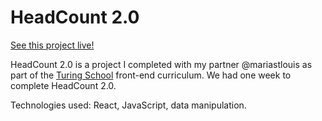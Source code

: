 # HeadCount 2.0

[See this project live!](http://katiescruggs.com/headcount2.0)

HeadCount 2.0 is a project I completed with my partner @mariastlouis as part of the [Turing School](http://turing.io) front-end curriculum. We had one week to complete HeadCount 2.0.

Technologies used: React, JavaScript, data manipulation.


